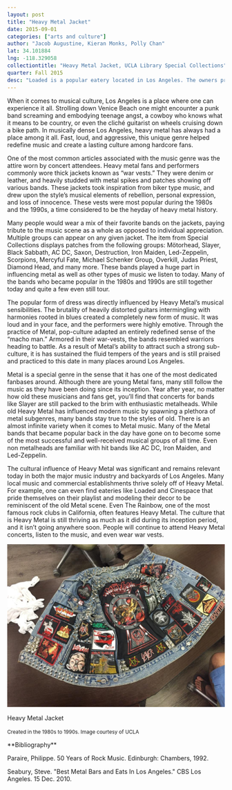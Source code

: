 ```yaml
---
layout: post
title: "Heavy Metal Jacket"
date: 2015-09-01
categories: ["arts and culture"]
author: "Jacob Augustine, Kieran Monks, Polly Chan"
lat: 34.101884
lng: -118.329058
collectiontitle: "Heavy Metal Jacket, UCLA Library Special Collections"
quarter: Fall 2015
desc: "Loaded is a popular eatery located in Los Angeles. The owners pride themselves on the restaurant’s Heavy Metal motif and decor. The playlist, of course, plays exclusively Heavy Metal. It’s a great place to grab a bite to eat while experiencing the musical culture of Heavy Metal in Los Angeles. "
---
```

When it comes to musical culture, Los Angeles is a place where one can experience it all. Strolling down Venice Beach one might encounter a punk band screaming and embodying teenage angst, a cowboy who knows what it means to be country, or even the cliché guitarist on wheels cruising down a bike path. In musically dense Los Angeles, heavy metal has always had a place among it all. Fast, loud, and aggressive, this unique genre helped redefine music and create a lasting culture among hardcore fans.

One of the most common articles associated with the music genre was the attire worn by concert attendees. Heavy metal fans and performers commonly wore thick jackets known as “war vests.”  They were denim or leather, and heavily studded with metal spikes and patches showing off various bands. These jackets took inspiration from biker type music, and drew upon the style’s musical elements of rebellion, personal expression, and loss of innocence.  These vests were most popular during the 1980s and the 1990s, a time considered to be the heyday of heavy metal history.

Many people would wear a mix of their favorite bands on the jackets, paying tribute to the music scene as a whole as opposed to individual appreciation. Multiple groups can appear on any given jacket. The item from Special Collections displays patches from the following groups: Mötorhead, Slayer, Black Sabbath, AC DC, Saxon, Destruction, Iron Maiden, Led-Zeppelin, Scorpions, Mercyful Fate, Michael Schenker Group, Overkill, Judas Priest, Diamond Head, and many more. These bands played a huge part in influencing metal as well as other types of music we listen to today. Many of the bands who became popular in the 1980s and 1990s are still together today and quite a few even still tour. 

The popular form of dress was directly influenced by Heavy Metal’s musical sensibilities. The brutality of heavily distorted guitars intermingling with harmonies rooted in blues created a completely new form of music. It was loud and in your face, and the performers were highly emotive. Through the practice of Metal, pop-culture adapted an entirely redefined sense of the “macho man.” Armored in their war-vests, the bands resembled warriors heading to battle. As a result of Metal’s ability to attract such a strong sub-culture, it is has sustained the fluid tempers of the years and is still praised and practiced to this date in many places around Los Angeles.

Metal is a special genre in the sense that it has one of the most dedicated fanbases around. Although there are young Metal fans, many still follow the music as they have been doing since its inception. Year after year, no matter how old these musicians and fans get, you’ll find that concerts for bands like Slayer are still packed to the brim with enthusiastic metalheads. While old Heavy Metal has influenced modern music by spawning a plethora of metal subgenres, many bands stay true to the styles of old. There is an almost infinite variety when it comes to Metal music. Many of the Metal bands that became popular back in the day have gone on to become some of the most successful and well-received musical groups of all time. Even non metalheads are familiar with hit bands like AC DC, Iron Maiden, and Led-Zeppelin.

The cultural influence of Heavy Metal was significant and remains relevant today in both the major music industry and backyards of Los Angeles. Many local music and commercial establishments thrive solely off of Heavy Metal. For example, one can even find eateries like Loaded and Cinespace that pride themselves on their playlist and modeling their decor to be reminiscent of the old Metal scene. Even The Rainbow, one of the most famous rock clubs in California, often features Heavy Metal. The culture that is Heavy Metal is still thriving as much as it did during its inception period, and it isn’t going anywhere soon. People will continue to attend Heavy Metal concerts, listen to the music, and even wear war vests. 


<img src='../images/Jacket1.jpg' alt='Displayed is a jean jacket embroidered with metal studs and various band patches. The patches on the denim jacket represent many bands in a showy fashion. Some bands even appear on the jacket multiple times. The jacket also has buttons with band logos pinned onto it.  '>
<figcaption><p>Heavy Metal Jacket</p><p><small>Created in the 1980s to 1990s. Image courtesy of UCLA</small></p>
<section id="categories" markdown="1">
**Bibliography**

Paraire, Philippe. 50 Years of Rock Music. Edinburgh: Chambers, 1992.

Seabury, Steve. &quot;Best Metal Bars and Eats In Los Angeles.&quot; CBS Los Angeles. 15 Dec. 2010.


</section>